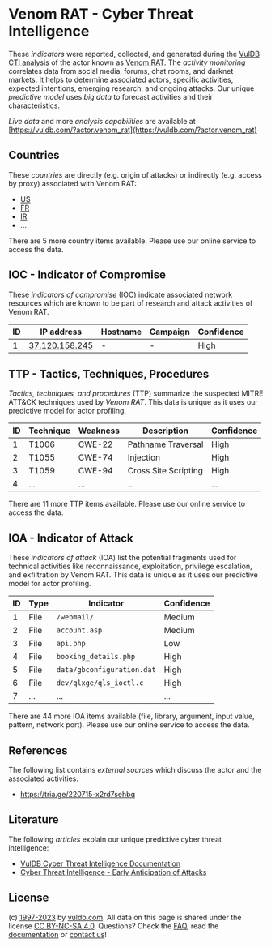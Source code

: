 # Venom RAT - Cyber Threat Intelligence

These _indicators_ were reported, collected, and generated during the [VulDB CTI analysis](https://vuldb.com/?kb.cti) of the actor known as [Venom RAT](https://vuldb.com/?actor.venom_rat). The _activity monitoring_ correlates data from social media, forums, chat rooms, and darknet markets. It helps to determine associated actors, specific activities, expected intentions, emerging research, and ongoing attacks. Our unique _predictive model_ uses _big data_ to forecast activities and their characteristics.

_Live data_ and more _analysis capabilities_ are available at [https://vuldb.com/?actor.venom_rat](https://vuldb.com/?actor.venom_rat)

## Countries

These _countries_ are directly (e.g. origin of attacks) or indirectly (e.g. access by proxy) associated with Venom RAT:

* [US](https://vuldb.com/?country.us)
* [FR](https://vuldb.com/?country.fr)
* [IR](https://vuldb.com/?country.ir)
* ...

There are 5 more country items available. Please use our online service to access the data.

## IOC - Indicator of Compromise

These _indicators of compromise_ (IOC) indicate associated network resources which are known to be part of research and attack activities of Venom RAT.

ID | IP address | Hostname | Campaign | Confidence
-- | ---------- | -------- | -------- | ----------
1 | [37.120.158.245](https://vuldb.com/?ip.37.120.158.245) | - | - | High

## TTP - Tactics, Techniques, Procedures

_Tactics, techniques, and procedures_ (TTP) summarize the suspected MITRE ATT&CK techniques used by _Venom RAT_. This data is unique as it uses our predictive model for actor profiling.

ID | Technique | Weakness | Description | Confidence
-- | --------- | -------- | ----------- | ----------
1 | T1006 | CWE-22 | Pathname Traversal | High
2 | T1055 | CWE-74 | Injection | High
3 | T1059 | CWE-94 | Cross Site Scripting | High
4 | ... | ... | ... | ...

There are 11 more TTP items available. Please use our online service to access the data.

## IOA - Indicator of Attack

These _indicators of attack_ (IOA) list the potential fragments used for technical activities like reconnaissance, exploitation, privilege escalation, and exfiltration by Venom RAT. This data is unique as it uses our predictive model for actor profiling.

ID | Type | Indicator | Confidence
-- | ---- | --------- | ----------
1 | File | `/webmail/` | Medium
2 | File | `account.asp` | Medium
3 | File | `api.php` | Low
4 | File | `booking_details.php` | High
5 | File | `data/gbconfiguration.dat` | High
6 | File | `dev/qlxge/qls_ioctl.c` | High
7 | ... | ... | ...

There are 44 more IOA items available (file, library, argument, input value, pattern, network port). Please use our online service to access the data.

## References

The following list contains _external sources_ which discuss the actor and the associated activities:

* https://tria.ge/220715-x2rd7sehbq

## Literature

The following _articles_ explain our unique predictive cyber threat intelligence:

* [VulDB Cyber Threat Intelligence Documentation](https://vuldb.com/?kb.cti)
* [Cyber Threat Intelligence - Early Anticipation of Attacks](https://www.scip.ch/en/?labs.20201022)

## License

(c) [1997-2023](https://vuldb.com/?kb.changelog) by [vuldb.com](https://vuldb.com/?kb.about). All data on this page is shared under the license [CC BY-NC-SA 4.0](https://creativecommons.org/licenses/by-nc-sa/4.0/). Questions? Check the [FAQ](https://vuldb.com/?kb.faq), read the [documentation](https://vuldb.com/?kb) or [contact us](https://vuldb.com/?contact)!
